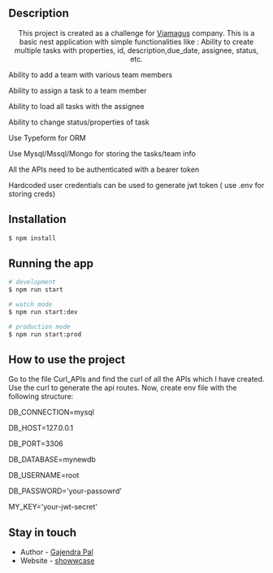 ## Description

  <p align="center">This project is created as a challenge for <a href="http://nodejs.org" target="_blank">Viamagus</a> company. This is a basic nest application with simple functionalities like : 
Ability to create multiple tasks with properties, id, description,due_date, assignee, status, etc.

Ability to add a team with various team members

Ability to assign a task to a team member

Ability to load all tasks with the assignee

Ability to change status/properties of task

Use Typeform for ORM

Use Mysql/Mssql/Mongo for storing the tasks/team info

All the APIs need to be authenticated with a bearer token

Hardcoded user credentials can be used to generate jwt token ( use .env for storing creds)
</p>

## Installation

```bash
$ npm install
```

## Running the app

```bash
# development
$ npm run start

# watch mode
$ npm run start:dev

# production mode
$ npm run start:prod
```

## How to use the project
 Go to the file Curl_APIs and find the curl of all the APIs which I have created. Use the curl to generate the api routes.
 Now, create env file with the following structure:
 
  DB_CONNECTION=mysql
  
  DB_HOST=127.0.0.1
  
  DB_PORT=3306
  
  DB_DATABASE=mynewdb
  
  DB_USERNAME=root
  
  DB_PASSWORD='your-passowrd'
  
  MY_KEY='your-jwt-secret'


## Stay in touch

- Author - [Gajendra Pal](https://github.com/gajendra0180)
- Website - [showwcase](https://www.showwcase.com/gajendra0180)

